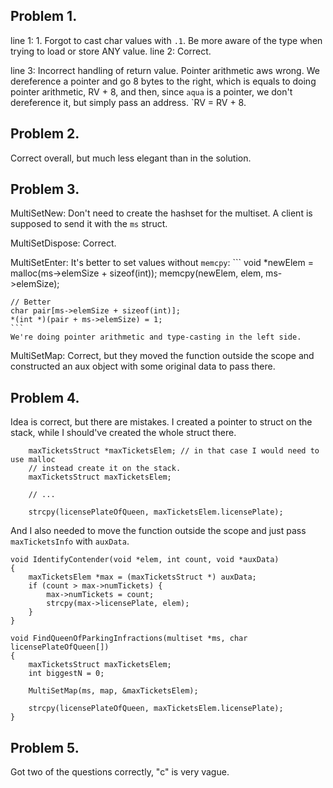 ## Problem 1.

line 1:
    1. Forgot to cast char values with `.1`. Be more aware of the type when
       trying to load or store ANY value.
line 2:
Correct.

line 3:
    Incorrect handling of return value. Pointer arithmetic aws wrong.
    We dereference a pointer and go 8 bytes to the right, which is equals to
    doing pointer arithmetic, RV + 8, and then, since `aqua` is a pointer, we
    don't dereference it, but simply pass an address. `RV = RV + 8.


## Problem 2.
Correct overall, but much less elegant than in the solution.

## Problem 3.

MultiSetNew:
    Don't need to create the hashset for the multiset. A client is supposed to
    send it with the `ms` struct.

MultiSetDispose:
    Correct.

MultiSetEnter:
    It's better to set values without `memcpy`:
    ```
    void *newElem = malloc(ms->elemSize + sizeof(int));
    memcpy(newElem, elem, ms->elemSize);

    // Better
    char pair[ms->elemSize + sizeof(int)];
    *(int *)(pair + ms->elemSize) = 1;
    ```
    We're doing pointer arithmetic and type-casting in the left side.

MultiSetMap:
Correct, but they moved the function outside the scope and constructed an aux
object with some original data to pass there.

## Problem 4.
Idea is correct, but there are mistakes.
I created a pointer to struct on the stack, while I should've created the whole
struct there.
```
    maxTicketsStruct *maxTicketsElem; // in that case I would need to use malloc
    // instead create it on the stack.
    maxTicketsStruct maxTicketsElem;

    // ...

    strcpy(licensePlateOfQueen, maxTicketsElem.licensePlate);
```

And I also needed to move the function outside the scope and just pass
`maxTicketsInfo` with `auxData`.
```
void IdentifyContender(void *elem, int count, void *auxData)
{
    maxTicketsElem *max = (maxTicketsStruct *) auxData;
    if (count > max->numTickets) {
        max->numTickets = count;
        strcpy(max->licensePlate, elem);
    }
}

void FindQueenOfParkingInfractions(multiset *ms, char licensePlateOfQueen[])
{
    maxTicketsStruct maxTicketsElem;
    int biggestN = 0;

    MultiSetMap(ms, map, &maxTicketsElem);

    strcpy(licensePlateOfQueen, maxTicketsElem.licensePlate);
}
```

## Problem 5.
Got two of the questions correctly, "c" is very vague.

